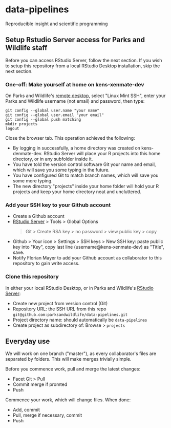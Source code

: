 # data-pipelines
Reproducible insight and scientific programming

## Setup Rstudio Server access for Parks and Wildlife staff
Before you can access RStudio Server, follow the next section.
If you wish to setup this repository from a local RStudio Desktop installation,
skip the next section.

### One-off: Make yourself at home on kens-xenmate-dev
On Parks and Wildlife's [remote desktop](https://guacamole.dpaw.wa.gov.au/),
select "Linux Mint SSH", enter your Parks and Wildlife username (not email) and
password, then type:
```
git config --global user.name "your name"
git config --global user.email "your email"
git config --global push matching
mkdir projects
logout
```
Close the browser tab. This operation achieved the following:

* By logging in successfully, a home directory was created on kens-denmate-dev.
  RStudio Server will place your R projects into this home directory, 
  or in any subfolder inside it.
* You have told the version control software Git your name and email, which will
  save you some typing in the future.
* You have configured Git to match branch names, which will save you some more typing.
* The new directory "projects" inside your home folder will hold your R projects
  and keep your home directory neat and uncluttered.
  
### Add your SSH key to your Github account
* Create a Github account
* [RStudio Server](https://rstudio.dpaw.wa.gov.au/) > Tools > Global Options 
  > Git > Create RSA key > no password > view public key > copy
* Github > Your icon > Settings >  SSH keys > New SSH key: paste public key into
  "Key", copy last line (username@kens-xenmate-dev) as "Title", save.
* Notify Florian Mayer to add your Github account as collaborator to this repository
  to gain write access.

### Clone this repository
In either your local RStudio Desktop, or in Parks and Wildlife's 
[RStudio Server](https://rstudio.dpaw.wa.gov.au/):

* Create new project from version control (Git)
* Repository URL: the SSH URL from this repo `git@github.com:parksandwildlife/data-pipelines.git`
* Project directory name: should automatically be `data-pipelines`
* Create project as subdirectory of: Browse > `projects`

## Everyday use
We will work on one branch ("master"), as every collaborator's files are separated
by folders. This will make merges trivially simple.

Before you commence work, pull and merge the latest changes:

* Facet Git > Pull
* Commit merge if promted
* Push

Commence your work, which will change files. When done:
* Add, commit
* Pull, merge if necessary, commit
* Push
